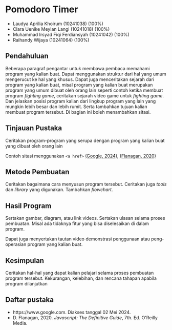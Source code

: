 # Pomodoro Timer

- Laudya Aprilia Khoirum            (10241038) (100%)
- Clara Uenike Meylan Langi         (10241018) (100%)
- Muhammad Irsyad Fiqi Ferdiansyah  (10241042) (100%)
- Raihandy Wijaya                   (10241064) (100%)

## Pendahuluan
Beberapa paragraf pengantar untuk membawa pembaca memahami program yang kalian 
buat. Dapat menggunakan struktur dari hal yang umum mengerucut ke hal yang khusus.
Dapat juga menceritakan sejarah dari program yang kalian buat, misal program
yang kalian buat merupakan program yang umum dibuat oleh orang lain seperti
contoh ketika membuat program _fighting game_, ceritakan sejarah video game
untuk _fighting game_. Dan jelaskan posisi program kalian
dari lingkup program yang lain yang mungkin lebih besar dan 
lebih rumit.
Serta tambahkan tujuan kalian membuat program tersebut.
Di bagian ini boleh menambahkan sitasi.

## Tinjauan Pustaka
Ceritakan program-program yang serupa dengan program yang kalian buat yang
dibuat oleh orang lain

Contoh sitasi menggunakan `<a href>` <a href="#div_ref1">(Google, 2024)</a>, <a href="#div_ref2">(Flanagan, 2020)</a>


## Metode Pembuatan
Ceritakan bagaimana cara menyusun program tersebut.
Ceritakan juga _tools_ dan _library_ yang digunakan.
Tambahkan _flowchart_.

## Hasil Program
Sertakan gambar, diagram, atau link videos.
Sertakan ulasan selama proses pembuatan. Misal ada tidaknya
fitur yang bisa diselesaikan di dalam program.

Dapat juga menyertakan tautan video demonstrasi penggunaan atau peng-operasian
program yang kalian buat.

## Kesimpulan
Ceritakan hal-hal yang dapat kalian pelajari selama proses pembuatan program tersebut.
Kekurangan, kelebihan, dan rencana tahapan apabila program dilanjutkan

## Daftar pustaka
- <div id="div_ref1"> 
    https://www.google.com. Diakses tanggal 02 Mei 2024.
  </div>
- <div id="div_ref2">
    D. Flanagan, 2020. <i>Javascript: The Definitive Guide</i>, 7th. Ed. O'Reilly Media. 
  </div>